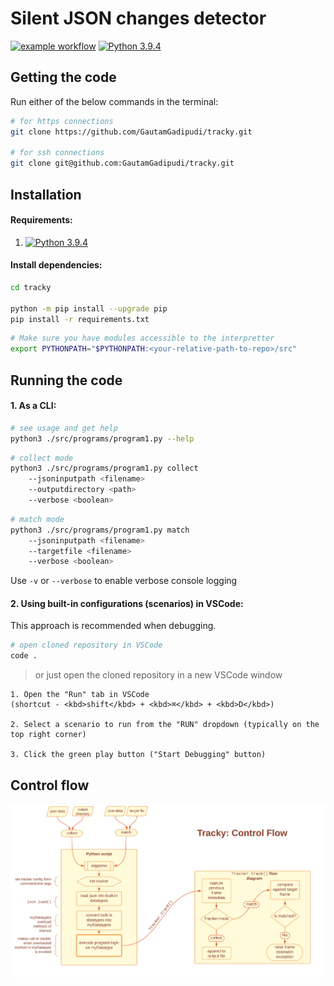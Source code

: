 # Silent JSON changes detector
[![example workflow](https://github.com/GautamGadipudi/tracky/actions/workflows/main.yml/badge.svg)](https://github.com/GautamGadipudi/tracky/actions/workflows/main.yml) [![Python 3.9.4](https://img.shields.io/badge/python-3.9.4-blue.svg)](https://www.python.org/downloads/release/python-394/)


## Getting the code
Run either of the below commands in the terminal:
```bash
# for https connections
git clone https://github.com/GautamGadipudi/tracky.git

# for ssh connections
git clone git@github.com:GautamGadipudi/tracky.git
```

## Installation

#### Requirements:
1. [![Python 3.9.4](https://img.shields.io/badge/python-3.9.4-blue.svg)](https://www.python.org/downloads/release/python-394/)

#### Install dependencies:
```bash
cd tracky

python -m pip install --upgrade pip
pip install -r requirements.txt
```

``` bash
# Make sure you have modules accessible to the interpretter
export PYTHONPATH="$PYTHONPATH:<your-relative-path-to-repo>/src"
```
## Running the code
 
#### 1. As a CLI:

```bash
# see usage and get help
python3 ./src/programs/program1.py --help
```

```bash
# collect mode
python3 ./src/programs/program1.py collect 
    --jsoninputpath <filename> 
    --outputdirectory <path>
    --verbose <boolean>
```

```bash
# match mode
python3 ./src/programs/program1.py match 
    --jsoninputpath <filename> 
    --targetfile <filename>
    --verbose <boolean>
```

Use `-v` or `--verbose` to enable verbose console logging

#### 2. Using built-in configurations (scenarios) in VSCode:
This approach is recommended when debugging.

```bash
# open cloned repository in VSCode
code .
```
> or just open the cloned repository in a new VSCode window 

    1. Open the "Run" tab in VSCode
    (shortcut - <kbd>shift</kbd> + <kbd>⌘</kbd> + <kbd>D</kbd>)

    2. Select a scenario to run from the "RUN" dropdown (typically on the top right corner)

    3. Click the green play button ("Start Debugging" button)

## Control flow
<div align="center"> <img src="./control_flow.jpeg" width="1200"></div>
